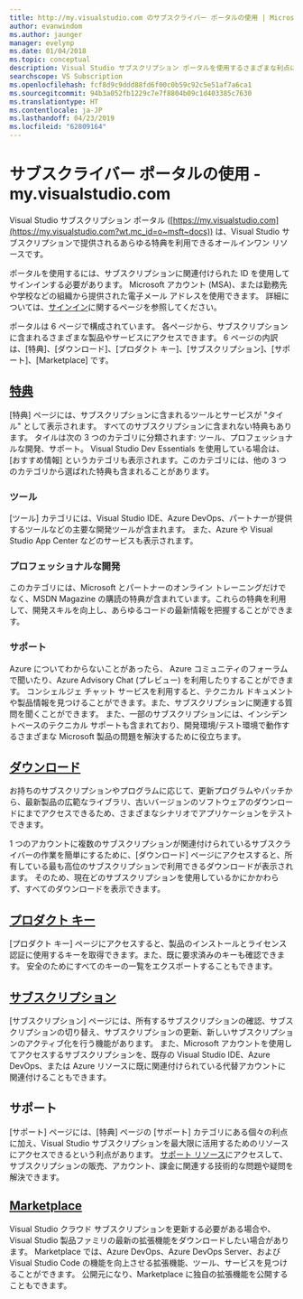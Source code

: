 ```yaml
---
title: http://my.visualstudio.com のサブスクライバー ポータルの使用 | Microsoft Docs
author: evanwindom
ms.author: jaunger
manager: evelynp
ms.date: 01/04/2018
ms.topic: conceptual
description: Visual Studio サブスクリプション ポータルを使用するさまざまな利点について
searchscope: VS Subscription
ms.openlocfilehash: fcf8d9c9ddd88fd6f00c0b59c92c5e51af7a6ca1
ms.sourcegitcommit: 94b3a052fb1229c7e7f8804b09c1d403385c7630
ms.translationtype: HT
ms.contentlocale: ja-JP
ms.lasthandoff: 04/23/2019
ms.locfileid: "62809164"
---
```

# <a name="using-the-subscriber-portal---myvisualstudiocom"></a>サブスクライバー ポータルの使用 - my.visualstudio.com

Visual Studio サブスクリプション ポータル ([https://my.visualstudio.com](https://my.visualstudio.com?wt.mc_id=o~msft~docs)) は、Visual Studio サブスクリプションで提供されるあらゆる特典を利用できるオールインワン リソースです。

ポータルを使用するには、サブスクリプションに関連付けられた ID を使用してサインインする必要があります。  Microsoft アカウント (MSA)、または勤務先や学校などの組織から提供された電子メール アドレスを使用できます。  詳細については、[サインイン](signing-in.md)に関するページを参照してください。

ポータルは 6 ページで構成されています。  各ページから、サブスクリプションに含まれるさまざまな製品やサービスにアクセスできます。  6 ページの内訳は、[特典]、[ダウンロード]、[プロダクト キー]、[サブスクリプション]、[サポート]、[Marketplace] です。

## <a name="benefitshttpsmyvisualstudiocombenefitswtmcidomsftdocs"></a>[特典](https://my.visualstudio.com/benefits?wt.mc_id=o~msft~docs)
[特典] ページには、サブスクリプションに含まれるツールとサービスが "タイル" として表示されます。  すべてのサブスクリプションに含まれない特典もあります。 タイルは次の 3 つのカテゴリに分類されます: ツール、プロフェッショナルな開発、サポート。  Visual Studio Dev Essentials を使用している場合は、[おすすめ情報] というカテゴリも表示されます。このカテゴリには、他の 3 つのカテゴリから選ばれた特典も含まれることがあります。

### <a name="tools"></a>ツール
[ツール] カテゴリには、Visual Studio IDE、Azure DevOps、パートナーが提供するツールなどの主要な開発ツールが含まれます。  また、Azure や Visual Studio App Center などのサービスも表示されます。

### <a name="professional-development"></a>プロフェッショナルな開発
このカテゴリには、Microsoft とパートナーのオンライン トレーニングだけでなく、MSDN Magazine の購読の特典が含まれています。これらの特典を利用して、開発スキルを向上し、あらゆるコードの最新情報を把握することができます。

### <a name="support"></a>サポート
Azure についてわからないことがあったら、  Azure コミュニティのフォーラムで聞いたり、Azure Advisory Chat (プレビュー) を利用したりすることができます。  コンシェルジェ チャット サービスを利用すると、テクニカル ドキュメントや製品情報を見つけることができます。また、サブスクリプションに関連する質問を聞くことができます。  また、一部のサブスクリプションには、インシデントベースのテクニカル サポートも含まれており、開発環境/テスト環境で動作するさまざまな Microsoft 製品の問題を解決するために役立ちます。

## <a name="downloadshttpsmyvisualstudiocomdownloadswtmcidomsftdocs"></a>[ダウンロード](https://my.visualstudio.com/downloads?wt.mc_id=o~msft~docs)
お持ちのサブスクリプションやプログラムに応じて、更新プログラムやパッチから、最新製品の広範なライブラリ、古いバージョンのソフトウェアのダウンロードにまでアクセスできるため、さまざまなシナリオでアプリケーションをテストできます。

1 つのアカウントに複数のサブスクリプションが関連付けられているサブスクライバーの作業を簡単にするために、[ダウンロード] ページにアクセスすると、所有している最も高位のサブスクリプションで利用できるダウンロードが表示されます。  そのため、現在どのサブスクリプションを使用しているかにかかわらず、すべてのダウンロードを表示できます。

## <a name="product-keyshttpsmyvisualstudiocomproductkeyswtmcidomsftdocs"></a>[プロダクト キー](https://my.visualstudio.com/productkeys?wt.mc_id=o~msft~docs)
[プロダクト キー] ページにアクセスすると、製品のインストールとライセンス認証に使用するキーを取得できます。また、既に要求済みのキーも確認できます。  安全のためにすべてのキーの一覧をエクスポートすることもできます。

## <a name="subscriptionshttpsmyvisualstudiocomsubscriptionswtmcidomsftdocs"></a>[サブスクリプション](https://my.visualstudio.com/subscriptions?wt.mc_id=o~msft~docs)
[サブスクリプション] ページには、所有するサブスクリプションの確認、サブスクリプションの切り替え、サブスクリプションの更新、新しいサブスクリプションのアクティブ化を行う機能があります。 また、Microsoft アカウントを使用してアクセスするサブスクリプションを、既存の Visual Studio IDE、Azure DevOps、または Azure リソースに既に関連付けられている代替アカウントに関連付けることもできます。

## <a name="support"></a>サポート

[サポート] ページには、[特典] ページの [サポート] カテゴリにある個々の利点に加え、Visual Studio サブスクリプションを最大限に活用するためのリソースにアクセスできるという利点があります。 [サポート リソース](https://visualstudio.microsoft.com/subscriptions/support/)にアクセスして、サブスクリプションの販売、アカウント、課金に関連する技術的な問題や疑問を解決できます。

## <a name="marketplacehttpsmarketplacevisualstudiocom"></a>[Marketplace](https://marketplace.visualstudio.com/)

Visual Studio クラウド サブスクリプションを更新する必要がある場合や、  Visual Studio 製品ファミリの最新の拡張機能をダウンロードしたい場合があります。  Marketplace では、Azure DevOps、Azure DevOps Server、および Visual Studio Code の機能を向上させる拡張機能、ツール、サービスを見つけることができます。 公開元になり、Marketplace に独自の拡張機能を公開することもできます。
